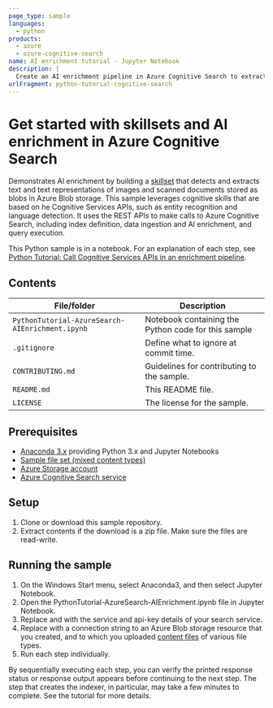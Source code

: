 ```yaml
---
page_type: sample
languages:
  - python
products:
  - azure
  - azure-cognitive-search
name: AI enrichment tutorial - Jupyter Notebook
description: |
  Create an AI enrichment pipeline in Azure Cognitive Search to extract text, structure, and information from raw content, including images and unstructured text.
urlFragment: python-tutorial-cognitive-search
---
```


# Get started with skillsets and AI enrichment in Azure Cognitive Search

Demonstrates AI enrichment by building a [skillset](https://docs.microsoft.com/azure/search/cognitive-search-working-with-skillsets) that detects and extracts text and text representations of images and scanned documents stored as blobs in Azure Blob storage. This sample leverages cognitive skills that are based on he Cognitive Services APIs, such as entity recognition and language detection. It uses the REST APIs to make calls to Azure Cognitive Search, including index definition, data ingestion and AI enrichment, and query execution.

This Python sample is in a notebook. For an explanation of each step, see [Python Tutorial: Call Cognitive Services APIs in an enrichment pipeline](https://docs.microsoft.com/azure/search/cognitive-search-tutorial-blob-python). 

## Contents

| File/folder | Description |
|-------------|-------------|
| `PythonTutorial-AzureSearch-AIEnrichment.ipynb` | Notebook containing the Python code for this sample |
| `.gitignore` | Define what to ignore at commit time. |
| `CONTRIBUTING.md` | Guidelines for contributing to the sample. |
| `README.md` | This README file. |
| `LICENSE`   | The license for the sample. |

## Prerequisites

- [Anaconda 3.x](https://www.anaconda.com/distribution/#download-section) providing Python 3.x and Jupyter Notebooks
- [Sample file set (mixed content types)](https://github.com/Azure-Samples/azure-search-sample-data/tree/master/mixedContent)
- [Azure Storage account](https://docs.microsoft.com/azure/storage/common/storage-quickstart-create-account) 
- [Azure Cognitive Search service](https://docs.microsoft.com/en-us/azure/search/search-create-service-portal)

## Setup

1. Clone or download this sample repository.
2. Extract contents if the download is a zip file. Make sure the files are read-write.

## Running the sample

1. On the Windows Start menu, select Anaconda3, and then select Jupyter Notebook.
2. Open the PythonTutorial-AzureSearch-AIEnrichment.ipynb file in Jupyter Notebook.
3. Replace <YOUR-SERVICE-NAME> and <YOUR-ADMIN-API-KEY> with the service and api-key details of your search service.
4. Replace <YOUR-BLOB-RESOURCE-CONNECTION-STRING> with a connection string to an Azure Blob storage resource that you created, and to which you uploaded [content files](https://github.com/Azure-Samples/azure-search-sample-data/tree/master/mixedContent) of various file types.
5. Run each step individually.

By sequentially executing each step, you can verify the printed response status or response output appears before continuing to the next step. The step that creates the indexer, in particular, may take a few minutes to complete. See the tutorial for more details.